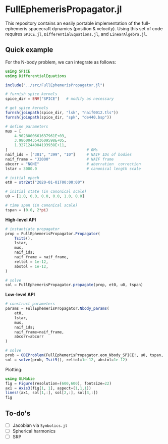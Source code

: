 # FullEphemerisPropagator.jl

This repository contains an easily portable implementation of the full-ephemeris spacecraft dynamics (position & velocity). 
Using this set of code requires `SPICE.jl`, `DifferentialEquations.jl`, and `LinearAlgebra.jl`.

## Quick example

For the N-body problem, we can integrate as follows:

```julia
using SPICE
using DifferentialEquations

include("../src/FullEphemerisPropagator.jl")

# furnish spice kernels
spice_dir = ENV["SPICE"]   # modify as necessary

# get spice kernels
furnsh(joinpath(spice_dir, "lsk", "naif0012.tls"))
furnsh(joinpath(spice_dir, "spk", "de440.bsp"))

# define parameters
mus = [
    4.9028000661637961E+03,
    3.9860043543609598E+05,
    1.3271244004193938E+11,
]                                   # GMs
naif_ids = ["301", "399", "10"]     # NAIF IDs of bodies
naif_frame = "J2000"                # NAIF frame
abcorr = "NONE"                     # aberration  correction
lstar = 3000.0                      # canonical length scale

# initial epoch
et0 = str2et("2020-01-01T00:00:00")

# initial state (in canonical scale)
u0 = [1.0, 0.0, 0.0, 0.0, 1.0, 0.0]

# time span (in canonical scale)
tspan = (0.0, 2*pi)
```

**High-level API**

```julia
# instantiate propagator
prop = FullEphemerisPropagator.Propagator(
    Tsit5(),
    lstar,
    mus,
    naif_ids;
    naif_frame = naif_frame,
    reltol = 1e-12,
    abstol = 1e-12,
)

# solve
sol = FullEphemerisPropagator.propagate(prop, et0, u0, tspan)
```

**Low-level API**

```julia
# construct parameters
params = FullEphemerisPropagator.Nbody_params(
    et0,
    lstar,
    mus,
    naif_ids;
    naif_frame=naif_frame,
    abcorr=abcorr
)

# solve
prob = ODEProblem(FullEphemerisPropagator.eom_Nbody_SPICE!, u0, tspan, params)
sol = solve(prob, Tsit5(), reltol=1e-12, abstol=1e-12)
```

Plotting: 

```julia
using GLMakie
fig = Figure(resolution=(600,600), fontsize=22)
ax1 = Axis3(fig[1, 1], aspect=(1,1,1))
lines!(ax1, sol[1,:], sol[2,:], sol[3,:])
fig
```


## To-do's

- [ ] Jacobian via `Symbolics.jl`
- [ ] Spherical harmonics
- [ ] SRP
